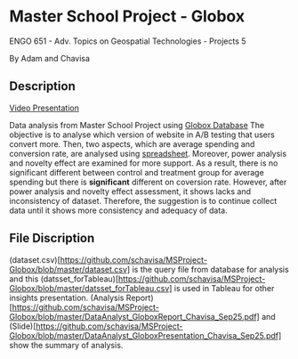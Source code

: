 # Master School Project - Globox
ENGO 651 - Adv. Topics on Geospatial Technologies - Projects 5

By Adam and Chavisa

## Description
[Video Presentation](https://youtu.be/s7-vJOubjBo)

Data analysis from Master School Project using [Globox Database](postgres://Test:bQNxVzJL4g6u@ep-noisy-flower-846766-pooler.us-east-2.aws.neon.tech/Globox)
The objective is to analyse which version of website in A/B testing that users convert more. Then, two aspects, which are average spending and conversion rate, are analysed using [spreadsheet](https://github.com/schavisa/MSProject-Globox/blob/master/DataAnalyst_GloboxSpreadsheet_Chavisa_Sep25.xlsx). Moreover, power analysis and novelty effect are examined for more support. As a result, there is no significant different between control and treatment group for average spending but there is **significant** different on coversion rate. However, after power analysis and novelty effect assessment, it shows lacks and inconsistency of dataset. Therefore, the suggestion is to continue collect data until it shows more consistency and adequacy of data.

## File Discription
(dataset.csv)[https://github.com/schavisa/MSProject-Globox/blob/master/dataset.csv] is the query file from database for analysis and this (datsset_forTableau)[https://github.com/schavisa/MSProject-Globox/blob/master/datsset_forTableau.csv] is used in Tableau for other insights presentation. (Analysis Report)[https://github.com/schavisa/MSProject-Globox/blob/master/DataAnalyst_GloboxReport_Chavisa_Sep25.pdf] and (Slide)[https://github.com/schavisa/MSProject-Globox/blob/master/DataAnalyst_GloboxPresentation_Chavisa_Sep25.pdf] show the summary of analysis.
